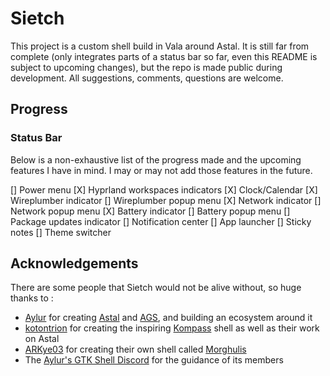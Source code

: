 # Sietch
This project is a custom shell build in Vala around Astal. It is still far from complete (only integrates parts of a status bar so far, even this README is subject to upcoming changes), but the repo is made public during development. All suggestions, comments, questions are welcome.

## Progress
### Status Bar
Below is a non-exhaustive list of the progress made and the upcoming features I have in mind. I may or may not add those features in the future.

[] Power menu
[X] Hyprland workspaces indicators
[X] Clock/Calendar
[X] Wireplumber indicator
[] Wireplumber popup menu
[X] Network indicator
[] Network popup menu
[X] Battery indicator
[] Battery popup menu
[] Package updates indicator
[] Notification center
[] App launcher
[] Sticky notes
[] Theme switcher

## Acknowledgements
There are some people that Sietch would not be alive without, so huge thanks to : 
- [Aylur](https://github.com/Aylur) for creating [Astal](https://github.com/Aylur/astal) and [AGS](https://github.com/Aylur/ags), and building an ecosystem around it
- [kotontrion](https://github.com/kotontrion/) for creating the inspiring [Kompass](https://github.com/kotontrion/kompass) shell as well as their work on Astal
- [ARKye03](https://github.com/ARKye03/) for creating their own shell called [Morghulis](https://github.com/ARKye03/morghulis)
- The [Aylur's GTK Shell Discord](https://discord.com/invite/CXQpHwDuhY) for the guidance of its members
